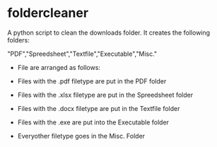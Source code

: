 # foldercleaner
A python script to clean the downloads folder.
It creates the following folders:

"PDF","Spreedsheet","Textfile","Executable","Misc."

- File are arranged as follows:

- Files with the .pdf filetype are put in the PDF folder

- Files with the .xlsx filetype are put in the Spreedsheet folder

- Files with the .docx filetype are put in the Textfile folder

- Files with the .exe are put into the Executable folder

- Everyother filetype goes in the Misc. Folder



